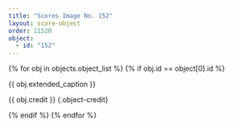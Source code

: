 ```yaml
---
title: "Scores Image No. 152"
layout: score-object
order: 11520
object:
  - id: "152"
---
```


{% for obj in objects.object_list %}
{% if obj.id == object[0].id %}

{{ obj.extended_caption }}

{{ obj.credit }} {.object-credit}

{% endif %}
{% endfor %}
